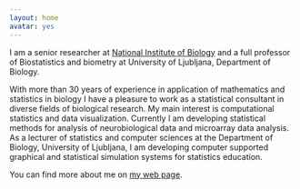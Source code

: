 ```yaml
---
layout: home
avatar: yes
---
```

I am a senior researcher at [National Institute of Biology](http://www.nib.si) and a full professor of Biostatistics and biometry at University of Ljubljana, Department of Biology.

With more than 30 years of experience in application of mathematics and statistics in biology I have a pleasure to work as a statistical consultant in diverse fields of biological research. My main interest is computational statistics and data visualization. Currently I am developing statistical methods for analysis of neurobiological data and microarray data analysis. As a lecturer of statistics and computer sciences at the Department of Biology, University of Ljubljana, I am developing computer supported graphical and statistical simulation systems for statistics education.

You can find more about me on [my web page](http://ablejec.nib.si).
